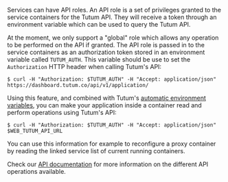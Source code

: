 Services can have API roles. An API role is a set of privileges granted to the service containers for the Tutum API. They will receive a token through an environment variable which can be used to query the Tutum API.

At the moment, we only support a "global" role which allows any operation to be performed on the API if granted. The API role is passed in to the service containers as an authorization token stored in an environment variable called `TUTUM_AUTH`. This variable should be use to set the `Authorization` HTTP header when calling Tutum's API:

	$ curl -H "Authorization: $TUTUM_AUTH" -H "Accept: application/json" https://dashboard.tutum.co/api/v1/application/

Using this feature, and combined with Tutum's [automatic environment variables](https://support.tutum.co/support/solutions/articles/5000012181), you can make your application inside a container read and perform operations using Tutum's API:

	$ curl -H "Authorization: $TUTUM_AUTH" -H "Accept: application/json" $WEB_TUTUM_API_URL

You can use this information for example to reconfigure a proxy container by reading the linked service list of current running containers.

Check our [API documentation](https://docs.tutum.co/v2/api/) for more information on the different API operations available.